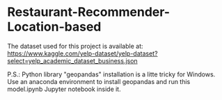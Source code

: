 # Restaurant-Recommender-Location-based

The dataset used for this project is available at: https://www.kaggle.com/yelp-dataset/yelp-dataset?select=yelp_academic_dataset_business.json

P.S.: Python library "geopandas" installation is a litte tricky for Windows. Use an anaconda environment to install geopandas and run this model.ipynb Jupyter notebook inside it.
